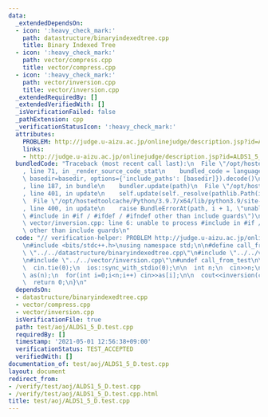 ```yaml
---
data:
  _extendedDependsOn:
  - icon: ':heavy_check_mark:'
    path: datastructure/binaryindexedtree.cpp
    title: Binary Indexed Tree
  - icon: ':heavy_check_mark:'
    path: vector/compress.cpp
    title: vector/compress.cpp
  - icon: ':heavy_check_mark:'
    path: vector/inversion.cpp
    title: vector/inversion.cpp
  _extendedRequiredBy: []
  _extendedVerifiedWith: []
  _isVerificationFailed: false
  _pathExtension: cpp
  _verificationStatusIcon: ':heavy_check_mark:'
  attributes:
    PROBLEM: http://judge.u-aizu.ac.jp/onlinejudge/description.jsp?id=ALDS1_5_D
    links:
    - http://judge.u-aizu.ac.jp/onlinejudge/description.jsp?id=ALDS1_5_D
  bundledCode: "Traceback (most recent call last):\n  File \"/opt/hostedtoolcache/Python/3.9.7/x64/lib/python3.9/site-packages/onlinejudge_verify/documentation/build.py\"\
    , line 71, in _render_source_code_stat\n    bundled_code = language.bundle(stat.path,\
    \ basedir=basedir, options={'include_paths': [basedir]}).decode()\n  File \"/opt/hostedtoolcache/Python/3.9.7/x64/lib/python3.9/site-packages/onlinejudge_verify/languages/cplusplus.py\"\
    , line 187, in bundle\n    bundler.update(path)\n  File \"/opt/hostedtoolcache/Python/3.9.7/x64/lib/python3.9/site-packages/onlinejudge_verify/languages/cplusplus_bundle.py\"\
    , line 401, in update\n    self.update(self._resolve(pathlib.Path(included), included_from=path))\n\
    \  File \"/opt/hostedtoolcache/Python/3.9.7/x64/lib/python3.9/site-packages/onlinejudge_verify/languages/cplusplus_bundle.py\"\
    , line 400, in update\n    raise BundleErrorAt(path, i + 1, \"unable to process\
    \ #include in #if / #ifdef / #ifndef other than include guards\")\nonlinejudge_verify.languages.cplusplus_bundle.BundleErrorAt:\
    \ vector/inversion.cpp: line 6: unable to process #include in #if / #ifdef / #ifndef\
    \ other than include guards\n"
  code: "// verification-helper: PROBLEM http://judge.u-aizu.ac.jp/onlinejudge/description.jsp?id=ALDS1_5_D\n\
    \n#include <bits/stdc++.h>\nusing namespace std;\n\n#define call_from_test\n#include\
    \ \"../../datastructure/binaryindexedtree.cpp\"\n#include \"../../vector/compress.cpp\"\
    \n#include \"../../vector/inversion.cpp\"\n#undef call_from_test\n\nsigned main(){\n\
    \  cin.tie(0);\n  ios::sync_with_stdio(0);\n\n  int n;\n  cin>>n;\n\n  vector<int>\
    \ as(n);\n  for(int i=0;i<n;i++) cin>>as[i];\n\n  cout<<inversion(compressed(as))<<endl;\n\
    \  return 0;\n}\n"
  dependsOn:
  - datastructure/binaryindexedtree.cpp
  - vector/compress.cpp
  - vector/inversion.cpp
  isVerificationFile: true
  path: test/aoj/ALDS1_5_D.test.cpp
  requiredBy: []
  timestamp: '2021-05-01 12:56:38+09:00'
  verificationStatus: TEST_ACCEPTED
  verifiedWith: []
documentation_of: test/aoj/ALDS1_5_D.test.cpp
layout: document
redirect_from:
- /verify/test/aoj/ALDS1_5_D.test.cpp
- /verify/test/aoj/ALDS1_5_D.test.cpp.html
title: test/aoj/ALDS1_5_D.test.cpp
---
```

